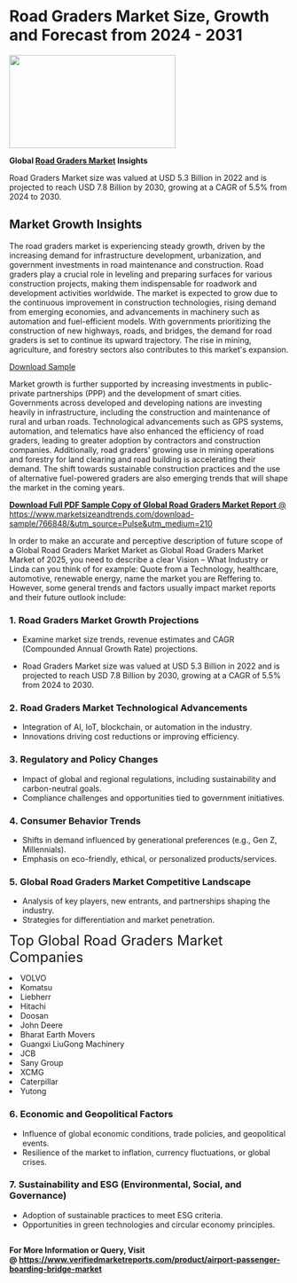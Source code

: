 <H1>Road Graders Market Size, Growth and Forecast from 2024 - 2031</H1><img class="aligncenter size-medium wp-image-584254" src="https://thirdeyenews.in/wp-content/uploads/2024/09/Global-Market-Research-300x168.jpeg" alt="" width="300" height="168" /><p><strong>Global&nbsp;<a href="https://www.marketsizeandtrends.com/download-sample/766848/&amp;utm_source=Pulse&amp;utm_medium=210">Road Graders Market</a> Insights</strong></p><p>Road Graders Market size was valued at USD 5.3 Billion in 2022 and is projected to reach USD 7.8 Billion by 2030, growing at a CAGR of 5.5% from 2024 to 2030.</p><p><h2>Market Growth Insights</h2> <p>The road graders market is experiencing steady growth, driven by the increasing demand for infrastructure development, urbanization, and government investments in road maintenance and construction. Road graders play a crucial role in leveling and preparing surfaces for various construction projects, making them indispensable for roadwork and development activities worldwide. The market is expected to grow due to the continuous improvement in construction technologies, rising demand from emerging economies, and advancements in machinery such as automation and fuel-efficient models. With governments prioritizing the construction of new highways, roads, and bridges, the demand for road graders is set to continue its upward trajectory. The rise in mining, agriculture, and forestry sectors also contributes to this market's expansion.</p> <p><a href="#" class="download-sample">Download Sample</a></p> <p>Market growth is further supported by increasing investments in public-private partnerships (PPP) and the development of smart cities. Governments across developed and developing nations are investing heavily in infrastructure, including the construction and maintenance of rural and urban roads. Technological advancements such as GPS systems, automation, and telematics have also enhanced the efficiency of road graders, leading to greater adoption by contractors and construction companies. Additionally, road graders' growing use in mining operations and forestry for land clearing and road building is accelerating their demand. The shift towards sustainable construction practices and the use of alternative fuel-powered graders are also emerging trends that will shape the market in the coming years.</p> <p><a href="#" class="get-more"></p><p><span class=""><strong>Download Full PDF Sample Copy of Global Road Graders Market Report</strong> @ <a href="https://www.marketsizeandtrends.com/download-sample/766848/&amp;utm_source=Pulse&amp;utm_medium=210" target="_blank">https://www.marketsizeandtrends.com/download-sample/766848/&amp;utm_source=Pulse&amp;utm_medium=210</a></span></p><p>In order to make an accurate and perceptive description of future scope of a Global&nbsp;Road Graders Market Market as Global&nbsp;Road Graders Market Market of 2025, you need to describe a clear Vision &ndash; What Industry or Linda can you think of for example: Quote from a Technology, healthcare, automotive, renewable energy, name the market you are Reffering to. However, some general trends and factors usually impact market reports and their future outlook include:</p><h3>1.&nbsp;<strong>Road Graders Market Growth Projections</strong></h3><ul><li>Examine market size trends, revenue estimates and CAGR (Compounded Annual Growth Rate) projections.</li><li><p>Road Graders Market size was valued at USD 5.3 Billion in 2022 and is projected to reach USD 7.8 Billion by 2030, growing at a CAGR of 5.5% from 2024 to 2030.</p></li></ul><h3>2.&nbsp;<strong>Road Graders Market Technological Advancements</strong></h3><ul><li>Integration of AI, IoT, blockchain, or automation in the industry.</li><li>Innovations driving cost reductions or improving efficiency.</li></ul><h3>3.&nbsp;<strong>Regulatory and Policy Changes</strong></h3><ul><li>Impact of global and regional regulations, including sustainability and carbon-neutral goals.</li><li>Compliance challenges and opportunities tied to government initiatives.</li></ul><h3>4.&nbsp;<strong>Consumer Behavior Trends</strong></h3><ul><li>Shifts in demand influenced by generational preferences (e.g., Gen Z, Millennials).</li><li>Emphasis on eco-friendly, ethical, or personalized products/services.</li></ul><h3>5.&nbsp;<strong>Global Road Graders Market Competitive Landscape</strong></h3><ul><li>Analysis of key players, new entrants, and partnerships shaping the industry.</li><li>Strategies for differentiation and market penetration.</li></ul><p data-pm-slice="1 1 []"><span style="color: inherit; font-family: inherit; font-size: 25px;">Top Global Road Graders Market Companies</span></p><div class="" data-test-id=""><p><li>VOLVO</li><li> Komatsu</li><li> Liebherr</li><li> Hitachi</li><li> Doosan</li><li> John Deere</li><li> Bharat Earth Movers</li><li> Guangxi LiuGong Machinery</li><li> JCB</li><li> Sany Group</li><li> XCMG</li><li> Caterpillar</li><li> Yutong</li></p></div><h3>6.&nbsp;<strong>Economic and Geopolitical Factors</strong></h3><ul><li>Influence of global economic conditions, trade policies, and geopolitical events.</li><li>Resilience of the market to inflation, currency fluctuations, or global crises.</li></ul><h3>7.&nbsp;<strong>Sustainability and ESG (Environmental, Social, and Governance)</strong></h3><ul><li>Adoption of sustainable practices to meet ESG criteria.</li><li>Opportunities in green technologies and circular economy principles.</li></ul><h2><strong style="font-size: 14px;">For More Information or Query, Visit @&nbsp;</strong><a style="background-color: #ffffff; font-size: 14px;" href="https://www.marketsizeandtrends.com/report/road-graders-market/" target="_blank">https://www.verifiedmarketreports.com/product/airport-passenger-boarding-bridge-market</a></h2>
